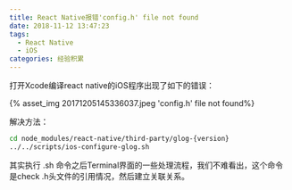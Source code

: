```yaml
---
title: React Native报错'config.h' file not found
date: 2018-11-12 13:47:23
tags:
  - React Native
  - iOS
categories: 经验积累
---
```


打开Xcode编译react native的iOS程序出现了如下的错误：

{% asset_img 20171205145336037.jpeg 'config.h' file not found%}

<!-- more -->

解决方法：

``` bash
cd node_modules/react-native/third-party/glog-{version}
../../scripts/ios-configure-glog.sh
```

其实执行 .sh 命令之后Terminal界面的一些处理流程，我们不难看出，这个命令是check .h头文件的引用情况，然后建立关联关系。